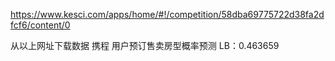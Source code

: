 https://www.kesci.com/apps/home/#!/competition/58dba69775722d38fa2dfcf6/content/0

从以上网址下载数据
携程 用户预订售卖房型概率预测
LB：0.463659
